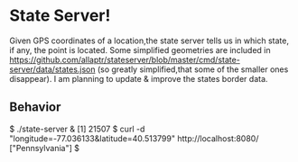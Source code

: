 # State Server!

Given GPS coordinates of a location,the state server tells us in which state, if any, the point is located. 
Some simplified geometries are included in https://github.com/allaptr/stateserver/blob/master/cmd/state-server/data/states.json (so greatly simplified,that some of the smaller ones disappear). I am planning to update & improve the states border data.
## Behavior

  $ ./state-server &
  [1] 21507
  $ curl  -d "longitude=-77.036133&latitude=40.513799" http://localhost:8080/
  ["Pennsylvania"]
  $


